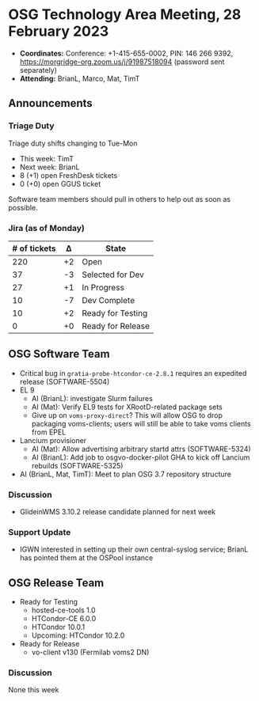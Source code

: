 # OSG Technology Area Meeting, 28 February 2023

-   **Coordinates:** Conference: +1-415-655-0002, PIN: 146 266 9392,
    <https://morgridge-org.zoom.us/j/91987518094> (password sent separately)
-   **Attending:** BrianL, Marco, Mat, TimT

## Announcements

### Triage Duty

Triage duty shifts changing to Tue-Mon

-   This week: TimT
-   Next week: BrianL
-   8 (+1) open FreshDesk tickets
-   0 (+0) open GGUS ticket

Software team members should pull in others to help out as soon as possible.

### Jira (as of Monday)

| # of tickets | &Delta; | State             |
|--------------|---------|-------------------|
| 220          | +2      | Open              |
| 37           | -3      | Selected for Dev  |
| 27           | +1      | In Progress       |
| 10           | -7      | Dev Complete      |
| 10           | +2      | Ready for Testing |
| 0            | +0      | Ready for Release |

## OSG Software Team

-   Critical bug in `gratia-probe-htcondor-ce-2.8.1` requires an expedited release (SOFTWARE-5504)
-   EL 9
    -   AI (BrianL): investigate Slurm failures
    -   AI (Mat): Verify EL9 tests for XRootD-related package sets
    -   Give up on `voms-proxy-direct`?  This will allow OSG to drop packaging voms-clients;
        users will still be able to take voms clients from EPEL
-   Lancium provisioner
    -   AI (Mat): Allow advertising arbitrary startd attrs (SOFTWARE-5324)
    -   AI (BrianL): Add job to osgvo-docker-pilot GHA to kick off Lancium rebuilds (SOFTWARE-5325)
-   AI (BrianL, Mat, TimT): Meet to plan OSG 3.7 repository structure

### Discussion

-   GlideinWMS 3.10.2 release candidate planned for next week

### Support Update

-   IGWN interested in setting up their own central-syslog service; BrianL has pointed them at the OSPool instance

## OSG Release Team

-   Ready for Testing
    -   hosted-ce-tools 1.0
    -   HTCondor-CE 6.0.0
    -   HTCondor 10.0.1
    -   Upcoming: HTCondor 10.2.0
-   Ready for Release
    -   vo-client v130 (Fermilab voms2 DN)

### Discussion

None this week

